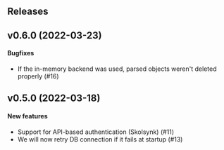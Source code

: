 ## Releases

## v0.6.0 (2022-03-23)
#### Bugfixes
  - If the in-memory backend was used, parsed objects weren't deleted
    properly (#16)

## v0.5.0 (2022-03-18)
#### New features
  - Support for API-based authentication (Skolsynk) (#11)
  - We will now retry DB connection if it fails at startup (#13)
